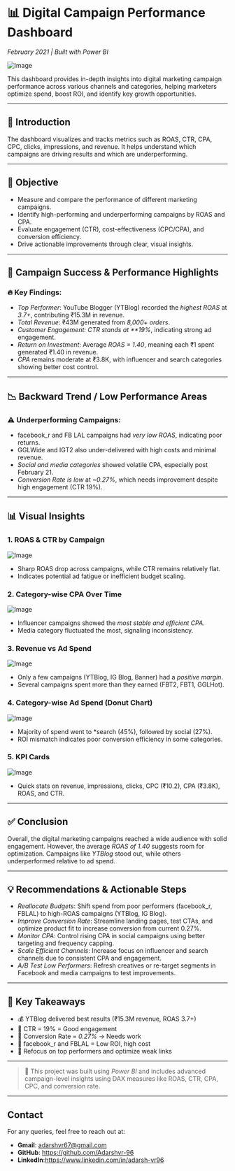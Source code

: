 # 📊 Digital Campaign Performance Dashboard  
*February 2021 | Built with Power BI*

![Image](https://github.com/user-attachments/assets/635817f2-cf38-47ae-b93d-8ec7d328ab7c)

This dashboard provides in-depth insights into digital marketing campaign performance across various channels and categories, helping marketers optimize spend, boost ROI, and identify key growth opportunities.

---

## 📌 Introduction

The dashboard visualizes and tracks metrics such as ROAS, CTR, CPA, CPC, clicks, impressions, and revenue. It helps understand which campaigns are driving results and which are underperforming.

---

## 🎯 Objective

- Measure and compare the performance of different marketing campaigns.
- Identify high-performing and underperforming campaigns by ROAS and CPA.
- Evaluate engagement (CTR), cost-effectiveness (CPC/CPA), and conversion efficiency.
- Drive actionable improvements through clear, visual insights.

---

## 🚀 Campaign Success & Performance Highlights

### 🔥 Key Findings:
- *Top Performer*: YouTube Blogger (YTBlog) recorded the *highest ROAS* at *3.7+*, contributing ₹15.3M in revenue.
- *Total Revenue*: ₹43M generated from *8,000+ orders*.
- *Customer Engagement: CTR stands at **19%*, indicating strong ad engagement.
- *Return on Investment*: Average *ROAS = 1.40*, meaning each ₹1 spent generated ₹1.40 in revenue.
- *CPA* remains moderate at ₹3.8K, with influencer and search categories showing better cost control.

---

## 📉 Backward Trend / Low Performance Areas

### ⚠ Underperforming Campaigns:
- facebook_r and FB LAL campaigns had *very low ROAS*, indicating poor returns.
- GGLWide and IGT2 also under-delivered with high costs and minimal revenue.
- *Social and media categories* showed volatile CPA, especially post February 21.
- *Conversion Rate is low* at *~0.27%*, which needs improvement despite high engagement (CTR 19%).

---

## 📊 Visual Insights

### 1. ROAS & CTR by Campaign

![Image](https://github.com/user-attachments/assets/aa530f53-a664-46fb-88b3-352c7ab525ba)

- Sharp ROAS drop across campaigns, while CTR remains relatively flat.
- Indicates potential ad fatigue or inefficient budget scaling.

### 2. Category-wise CPA Over Time

![Image](https://github.com/user-attachments/assets/6713c98e-4904-4e33-b24c-2a232950d077)

- Influencer campaigns showed the *most stable and efficient CPA*.
- Media category fluctuated the most, signaling inconsistency.

### 3. Revenue vs Ad Spend

![Image](https://github.com/user-attachments/assets/636f5a87-dc2e-45f4-b5f4-6710a00b1cce)

- Only a few campaigns (YTBlog, IG Blog, Banner) had a *positive margin*.
- Several campaigns spent more than they earned (FBT2, FBT1, GGLHot).

### 4. Category-wise Ad Spend (Donut Chart)

![Image](https://github.com/user-attachments/assets/56d1cb73-fee2-4dda-9e0c-44f6b7ecd6f2)

- Majority of spend went to *search (45%), followed by social (27%).
- ROI mismatch indicates poor conversion efficiency in some categories.

### 5. KPI Cards

![Image](https://github.com/user-attachments/assets/8a7e8a83-ed12-4bfe-b7a7-534c5e88293c)

- Quick stats on revenue, impressions, clicks, CPC (₹10.2), CPA (₹3.8K), ROAS, and CTR.


---

## ✅ Conclusion

Overall, the digital marketing campaigns reached a wide audience with solid engagement. However, the average *ROAS of 1.40* suggests room for optimization. Campaigns like *YTBlog* stood out, while others underperformed relative to ad spend.

---

## 💡 Recommendations & Actionable Steps

- *Reallocate Budgets*: Shift spend from poor performers (facebook_r, FBLAL) to high-ROAS campaigns (YTBlog, IG Blog).
- *Improve Conversion Rate*: Streamline landing pages, test CTAs, and optimize product fit to increase conversion from current 0.27%.
- *Monitor CPA*: Control rising CPA in social campaigns using better targeting and frequency capping.
- *Scale Efficient Channels*: Increase focus on influencer and search channels due to consistent CPA and engagement.
- *A/B Test Low Performers*: Refresh creatives or re-target segments in Facebook and media campaigns to test improvements.

---

## 📌 Key Takeaways

- 💰 YTBlog delivered best results (₹15.3M revenue, ROAS 3.7+)
- 🔁 CTR = 19% = Good engagement
- 🚨 Conversion Rate = *0.27%* → Needs work
- 🔻 facebook_r and FBLAL = Low ROI, high cost
- 🎯 Refocus on top performers and optimize weak links

---

> 📁 This project was built using *Power BI* and includes advanced campaign-level insights using DAX measures like ROAS, CTR, CPA, CPC, and conversion rate.

----

## Contact
For any queries, feel free to reach out at:
- **Gmail**: adarshvr67@gmail.com
- **GitHub**: https://github.com/Adarshvr-96
- **LinkedIn**:https://www.linkedin.com/in/adarsh-vr96
